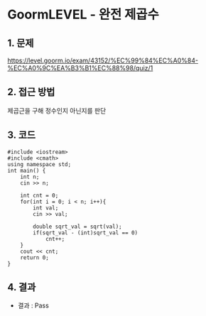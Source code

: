 # GoormLEVEL - 완전 제곱수

## 1. 문제  
https://level.goorm.io/exam/43152/%EC%99%84%EC%A0%84-%EC%A0%9C%EA%B3%B1%EC%88%98/quiz/1
## 2. 접근 방법  
제곱근을 구해 정수인지 아닌지를 판단
## 3. 코드  
```
#include <iostream>
#include <cmath>
using namespace std;
int main() {
	int n;
	cin >> n;
	
	int cnt = 0;
	for(int i = 0; i < n; i++){
		int val;
		cin >> val;
		
		double sqrt_val = sqrt(val);
		if(sqrt_val - (int)sqrt_val == 0)
			cnt++;
	}
	cout << cnt;
	return 0;
}
```
## 4. 결과
- 결과 : Pass